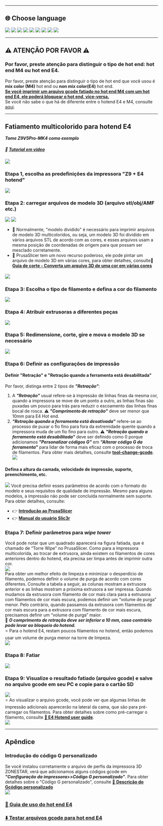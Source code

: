 [FAQ_M4E4]: https://github.com/ZONESTAR3D/Upgrade-kit-guide/tree/main/HOTEND/FAQ_M4E4.md
[TOOLCHANGE_GCODE]: https://github.com/ZONESTAR3D/Slicing-Guide/blob/master/PrusaSlicer/Custom_Gcode.md#tool-change-g-code
[E4_USERGUIDE]: https://github.com/ZONESTAR3D/Upgrade-kit-guide/tree/main/HOTEND/E4/User_guide
[E4_GCODE]: https://github.com/ZONESTAR3D/Slicing-Guide/tree/master/PrusaSlicer/test_gcode/E4/readme.md

----
## <a id="choose-language">:globe_with_meridians: Choose language </a>
[![](../lanpic/EN.png)](https://github.com/ZONESTAR3D/Slicing-Guide/tree/master/PrusaSlicer/readme.md)
[![](../lanpic/ES.png)](https://github.com/ZONESTAR3D/Slicing-Guide/tree/master/PrusaSlicer/readme-es.md)
[![](../lanpic/PT.png)](https://github.com/ZONESTAR3D/Slicing-Guide/tree/master/PrusaSlicer/readme-pt.md)
[![](../lanpic/FR.png)](https://github.com/ZONESTAR3D/Slicing-Guide/tree/master/PrusaSlicer/readme-fr.md)
[![](../lanpic/DE.png)](https://github.com/ZONESTAR3D/Slicing-Guide/tree/master/PrusaSlicer/readme-de.md)
[![](../lanpic/IT.png)](https://github.com/ZONESTAR3D/Slicing-Guide/tree/master/PrusaSlicer/readme-it.md)
[![](../lanpic/RU.png)](https://github.com/ZONESTAR3D/Slicing-Guide/tree/master/PrusaSlicer/readme-ru.md)
[![](../lanpic/JP.png)](https://github.com/ZONESTAR3D/Slicing-Guide/tree/master/PrusaSlicer/readme-jp.md)
[![](../lanpic/KR.png)](https://github.com/ZONESTAR3D/Slicing-Guide/tree/master/PrusaSlicer/readme-kr.md)
<!-- [![](./lanpic/SA.png)](https://github.com/ZONESTAR3D/Slicing-Guide/tree/master/PrusaSlicer/readme-ar.md) -->

----
## :warning: ATENÇÃO POR FAVOR :warning:
### Por favor, preste atenção para distinguir o tipo de hot end: hot end M4 ou hot end E4.
Por favor, preste atenção para distinguir o tipo de hot end que você usou é **mix color (M4)** hot end ou **non mix color(E4)** hot end.    
<u>**Se você imprimir um arquivo gcode fatiado no hot end M4 com um hot end E4, ele poderá bloquear o hot end, vice-versa.**</u>    
Se você não sabe o que há de diferente entre o hotend E4 e M4, consulte [aqui][FAQ_M4E4].   

----
## Fatiamento multicolorido para hotend E4
***Tome Z9V5Pro-MK4 como exemplo***
##### :movie_camera: [Tutorial em vídeo](https://youtu.be/aets9JZ92iU)
[![](https://img.youtube.com/vi/aets9JZ92iU/0.jpg)](https://www.youtube.com/watch?v=aets9JZ92iU)
### Etapa 1, escolha as predefinições da impressora "Z9 + E4 hotend"
![](pic/slicingE4-1.png)
### Etapa 2: carregar arquivos de modelo 3D (arquivo stl/obj/AMF etc.)
![](pic/loadstl_1.png) ![](pic/loadstl_2.png)
- :memo: Normalmente, "modelo dividido" é necessário para imprimir arquivos de modelo 3D multicoloridos, ou seja, um modelo 3D foi dividido em vários arquivos STL de acordo com as cores, e esses arquivos usam a mesma posição de coordenadas de origem para que possam ser mesclado corretamente.
- :star2: PrusaSlicer tem um novo recurso poderoso, ele pode pintar um arquivo de modelo 3D em várias cores, para obter detalhes, consulte:movie_camera: [**Guia de corte - Converta um arquivo 3D de uma cor em várias cores**](https://youtu.be/Yx4fKDRGEJ4)
##### [![](https://img.youtube.com/vi/Yx4fKDRGEJ4/0.jpg)](https://www.youtube.com/watch?v=Yx4fKDRGEJ4)
### Etapa 3: Escolha o tipo de filamento e defina a cor do filamento
![](pic/filament_color.png)
### Etapa 4: Atribuir extrusoras a diferentes peças
![](pic/assign_extruder.png)
### Etapa 5: Redimensione, corte, gire e mova o modelo 3D se necessário
![](pic/slicing_adjust.png)
### Etapa 6: Definir as configurações de impressão
#### Definir "Retração" e "Retração quando a ferramenta está desabilitada"
Por favor, distinga entre 2 tipos de ***"Retração"***:
1. A ***"Retração"*** usual refere-se à impressão de linhas finas da mesma cor, quando a impressora se move de um ponto a outro, as linhas finas são puxadas um pouco para trás para reduzir o escoamento das linhas finas bocal de rosca. :warning: ***"Comprimento de retração"*** deve ser menor que 10mm para E4 Hot end.
2. ***"Retração quando a ferramenta está desativada"*** refere-se ao processo de puxar o fio fino para fora da extremidade quente quando a impressora muda de um fio fino para outro. :warning: ***"Retração quando a ferramenta está desabilitada"*** deve ser definido como 0 porque adicionamos ***"Personalizar códigos G"*** em ***"Alterar código G da ferramenta"*** para lidar de forma mais eficaz com o processo de troca de filamentos. Para obter mais detalhes, consulte [**tool-change-gcode**][TOOLCHANGE_GCODE].     
![](pic/slicingE4-4.jpg)

#### Defina a altura da camada, velocidade de impressão, suporte, preenchimento, etc.
![](pic/slicing_set.png)
Você precisa definir esses parâmetros de acordo com o formato do modelo e seus requisitos de qualidade de impressão. Mesmo para alguns modelos, a impressão não pode ser concluída normalmente sem suporte. Para obter detalhes, consulte:
- :point_right: [**Introdução ao PrusaSlicer**](https://help.prusa3d.com/article/general-info_1910)
- :point_right: [**Manual do usuário Slic3r**](https://manual.slic3r.org/)

### Etapa 7: Definir parâmetros para *wipe tower*
Você pode notar que um quadrado aparecerá na figura fatiada, que é chamado de “Torre Wipe” no PrusaSlicer. Como para a impressora multicolorida, ao trocar de extrusora, ainda existem os filamentos de cores anteriores dentro do hotend, ela precisa ser limpa antes de imprimir outra cor.    
![](pic/wipe_tower.png)     
Para obter um melhor efeito de limpeza e minimizar o desperdício de filamento, podemos definir o volume de purga de acordo com cores diferentes. Consulte a tabela a seguir, as colunas mostram a extrusora anterior e as linhas mostram a próxima extrusora a ser impressa. Quando mudamos da extrusora com filamento de cor mais clara para a extrusora com filamentos de cor mais escura, podemos definir um “volume de purga” menor. Pelo contrário, quando passamos da extrusora com filamentos de cor mais escura para a extrusora com filamento de cor mais escura, precisamos definir um “volume de purga” maior.    
:book: ***O comprimento de retração deve ser inferior a 10 mm, caso contrário pode levar ao bloqueio do hotend.***    
:star: Para o hotend E4, restam poucos filamentos no hotend, então podemos usar um volume de purga menor na torre de limpeza.    
![](pic/slicingE4-2.png)   
### Etapa 8: Fatiar
![](pic/slicing_go.png)
### Etapa 9: Visualize o resultado fatiado (arquivo gcode) e salve no arquivo gcode em seu PC e copie para o cartão SD
![](pic/slicing_save.png)    
:star: Ao visualizar o arquivo gcode, você pode ver que algumas linhas de impressão adicionais aparecerão na lateral da cama, que são para pré-carregar os filamentos. Para obter detalhes sobre como pré-carregar o filamento, consulte [**:book: E4 Hotend user guide**][E4_USERGUIDE].   
![](pic/slicingE4-3.png)   

----
## Apêndice
### Introdução do código G personalizado
Se você instalou corretamente o arquivo de perfis da impressora 3D ZONESTAR, verá que adicionamos alguns códigos gcode em ***"Configuração da impressora>>Código G personalizado"***.
Para obter detalhes sobre o "Código G personalizado", consulte [:book: **Descrição do Gcódigo personalizado**](./Custom_Gcode.md)     
![](./pic/Custom_Gcode.jpg)   
### [:book: Guia de uso do hot end E4][E4_USERGUIDE]
### [:arrow_down: Testar arquivos gcode para hot end E4][E4_GCODE]